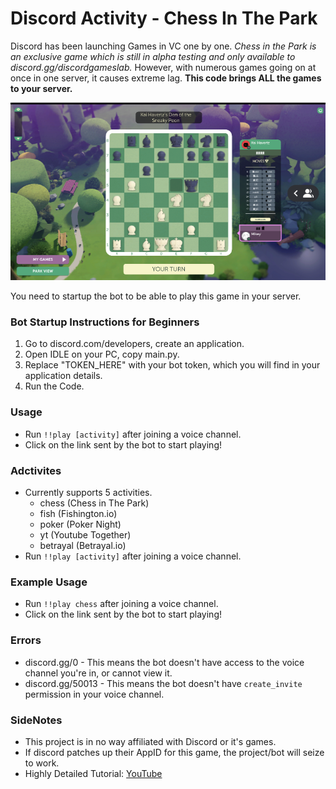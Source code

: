 # Discord Activity - Chess In The Park
Discord has been launching Games in VC one by one. *Chess in the Park is an exclusive game which is still in alpha testing and only available to discord.gg/discordgameslab.* However, with numerous games going on at once in one server, it causes extreme lag. **This code brings ALL the games to your server.**

![chess.png](https://github.com/SkullCrusher0003/discord-chess-activity/blob/main/chess.png)

You need to startup the bot to be able to play this game in your server.

### Bot Startup Instructions for Beginners
1. Go to discord.com/developers, create an application.
2. Open IDLE on your PC, copy main.py.
3. Replace "TOKEN_HERE" with your bot token, which you will find in your application details.
4. Run the Code.

### Usage
- Run `!!play [activity]` after joining a voice channel.
- Click on the link sent by the bot to start playing!

### Adctivites
- Currently supports 5 activities.
  - chess (Chess in The Park)
  - fish (Fishington.io)
  - poker (Poker Night)
  - yt (Youtube Together)
  - betrayal (Betrayal.io)
- Run `!!play [activity]` after joining a voice channel.

### Example Usage
- Run `!!play chess` after joining a voice channel.
- Click on the link sent by the bot to start playing!


### Errors
- discord.gg/0 - This means the bot doesn't have access to the voice channel you're in, or cannot view it.
- discord.gg/50013 - This means the bot doesn't have `create_invite` permission in your voice channel.

### SideNotes
- This project is in no way affiliated with Discord or it's games.
- If discord patches up their AppID for this game, the project/bot will seize to work.
- Highly Detailed Tutorial: [YouTube](https://www.youtube.com/watch?v=i2omdg_jOsQ)
